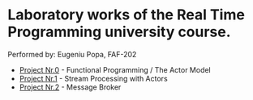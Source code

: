 # Laboratory works of the Real Time Programming university course.

Performed by: Eugeniu Popa, FAF-202

* [Project Nr.0](https://github.com/eugencic/real-time-programming/tree/main/lab0) - Functional Programming / The Actor Model
* [Project Nr.1](https://github.com/eugencic/real-time-programming/tree/main/lab1) - Stream Processing with Actors
* [Project Nr.2](https://github.com/eugencic/real-time-programming/tree/main/lab2) - Message Broker

